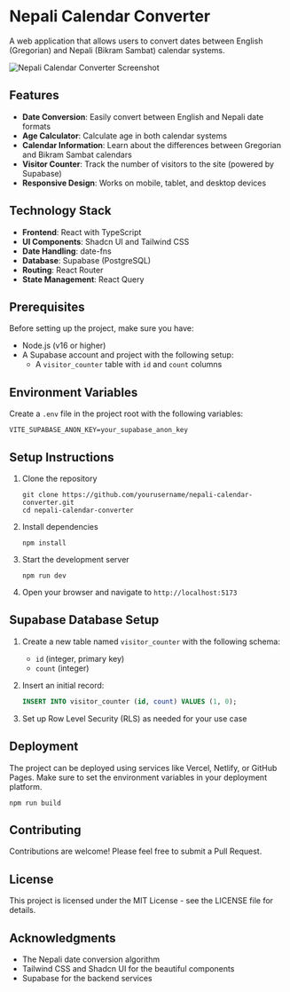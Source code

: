 
# Nepali Calendar Converter

A web application that allows users to convert dates between English (Gregorian) and Nepali (Bikram Sambat) calendar systems.

![Nepali Calendar Converter Screenshot](https://placeholder.com/screenshot.png)

## Features

- **Date Conversion**: Easily convert between English and Nepali date formats
- **Age Calculator**: Calculate age in both calendar systems
- **Calendar Information**: Learn about the differences between Gregorian and Bikram Sambat calendars
- **Visitor Counter**: Track the number of visitors to the site (powered by Supabase)
- **Responsive Design**: Works on mobile, tablet, and desktop devices

## Technology Stack

- **Frontend**: React with TypeScript
- **UI Components**: Shadcn UI and Tailwind CSS
- **Date Handling**: date-fns
- **Database**: Supabase (PostgreSQL)
- **Routing**: React Router
- **State Management**: React Query

## Prerequisites

Before setting up the project, make sure you have:

- Node.js (v16 or higher)
- A Supabase account and project with the following setup:
  - A `visitor_counter` table with `id` and `count` columns

## Environment Variables

Create a `.env` file in the project root with the following variables:

```
VITE_SUPABASE_ANON_KEY=your_supabase_anon_key
```

## Setup Instructions

1. Clone the repository
   ```
   git clone https://github.com/yourusername/nepali-calendar-converter.git
   cd nepali-calendar-converter
   ```

2. Install dependencies
   ```
   npm install
   ```

3. Start the development server
   ```
   npm run dev
   ```

4. Open your browser and navigate to `http://localhost:5173`

## Supabase Database Setup

1. Create a new table named `visitor_counter` with the following schema:
   - `id` (integer, primary key)
   - `count` (integer)

2. Insert an initial record:
   ```sql
   INSERT INTO visitor_counter (id, count) VALUES (1, 0);
   ```

3. Set up Row Level Security (RLS) as needed for your use case

## Deployment

The project can be deployed using services like Vercel, Netlify, or GitHub Pages. Make sure to set the environment variables in your deployment platform.

```
npm run build
```

## Contributing

Contributions are welcome! Please feel free to submit a Pull Request.

## License

This project is licensed under the MIT License - see the LICENSE file for details.

## Acknowledgments

- The Nepali date conversion algorithm
- Tailwind CSS and Shadcn UI for the beautiful components
- Supabase for the backend services

